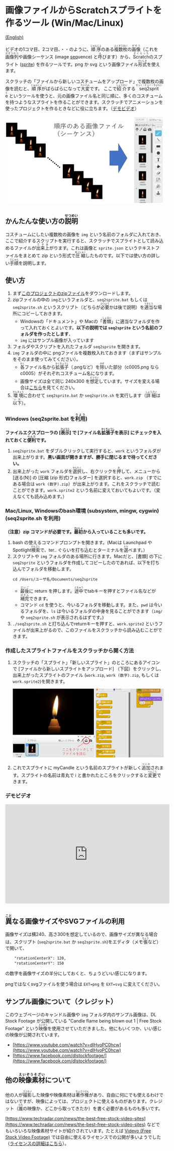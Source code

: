 # 画像ファイルからScratchスプライトを作るツール (Win/Mac/Linux)

[(English)](README-en.md)

ビデオの1コマ目、2コマ目、・・のように、<ruby>順序<rp>（</rp><rt>じゅんじょ</rt><rp>）</rp></ruby>のある<ruby>複数枚<rp>（</rp><rt>ふくすうまい</rt><rp>）</rp></ruby>の<ruby>画像<rp>（</rp><rt>がぞう</rt><rp>）</rp></ruby>（これを<ruby>画像列<rp>（</rp><rt>がぞうれつ</rt><rp>）</rp></ruby>や画像シーケンス (image <u>seq</u>uence) と<ruby>呼<rp>（</rp><rt>よ</rt><rp>）</rp></ruby>びます）から、<ruby>Scratch<rp>（</rp><rt>すくらっち</rt><rp>）</rp></ruby>のスプライト (<u>sprite</u>) を作るツールです。png か svg という画像ファイル<ruby>形式<rp>（</rp><rt>けいしき</rt><rp>）</rp></ruby>を使えます。

スクラッチの「ファイルから新しいコスチュームをアップロード」で複数枚の画像を読むと、<ruby>順序<rp>（</rp><rt>じゅんじょ</rt><rp>）</rp></ruby>がばらばらになって<ruby>大変<rp>（</rp><rt>たいへん</rt><rp>）</rp></ruby>です。
ここで<ruby>紹介<rp>（</rp><rt>しょうかい</rt><rp>）</rp></ruby>する <ruby>seq2sprite<rp>（</rp><rt>せっく・とぅー・すぷらいと</rt><rp>）</rp></ruby> というツールを使うと、元の画像ファイル名と同じ順に、多くのコスチュームを持つようなスプライトを作ることができます。スクラッチでアニメーションを使ったプロジェクトを作るときなどに役に立ちます。（[デモビデオ](#demovideo)）

![flow](readme_figs/flow-ja.png)


## かんたんな使い方の<ruby>説明<rp>（</rp><rt>せつめい</rt><rp>）</rp></ruby>

コスチュームにしたい複数枚の画像を `img` という名前のフォルダに入れておき、ここで紹介するスクリプトを実行すると、スクラッチでスプライトとして読み込めるファイルが<ruby>出来上<rp>（</rp><rt>できあ</rt><rp>）</rp></ruby>がります。これは画像と `sprite.json` というテキストファイルをまとめて zip という形式で<ruby>圧縮<rp>（</rp><rt>あっしゅく</rt><rp>）</rp></ruby>したものです。以下では使い方の詳しい<ruby>手順<rp>（</rp><rt>てじゅん</rt><rp>）</rp></ruby>を説明します。

## 使い方

1. まず[このプロジェクトのzipファイル](https://github.com/memakura/seq2sprite/archive/master.zip)をダウンロードします。
1. zipファイルの中の `img`というフォルダと、`seq2sprite.bat` もしくは `seq2sprite.sh` というスクリプト（どちらが<ruby>必要<rp>（</rp><rt>ひつよう</rt><rp>）</rp></ruby>かは後で説明）を<ruby>適当<rp>（</rp><rt>てきとう</rt><rp>）</rp></ruby>な場所にコピーしておきます。
    - Windowsの「ドキュメント」や Macの「<ruby>書類<rp>（</rp><rt>しょるい</rt><rp>）</rp></ruby>」に適当なフォルダを作って入れておくとよいです。**以下の説明では `seq2sprite` という名前のフォルダを作ったとします．**
    - `img` にはサンプル画像が入っています
1. フォルダやスクリプトを入れたフォルダ `seq2sprite` を開きます。
1. `img` フォルダの中に pngファイルを複数枚入れておきます（まずはサンプルをそのまま使ってみてください）。
    - <ruby>各<rp>（</rp><rt>かく</rt><rp>）</rp></ruby>ファイル名から<ruby>拡張子<rp>（</rp><rt>かくちょうし</rt><rp>）</rp></ruby>（.pngなど）を<ruby>除<rp>（</rp><rt>のぞ</rt><rp>）</rp></ruby>いた部分（c0005.png なら c0005）がそれぞれコスチューム名になります。
    - 画像サイズは全て同じ 240x300 を<ruby>想定<rp>（</rp><rt>そうてい</rt><rp>）</rp></ruby>しています。サイズを変える場合は[こちら](#imgsize)を見てください。
1. <ruby>環境<rp>（</rp><rt>かんきょう</rt><rp>）</rp></ruby>に合わせて `seq2sprite.bat` か `seq2sprite.sh` を実行します（<ruby>詳細<rp>（</rp><rt>しょうさい</rt><rp>）</rp></ruby>は<ruby>以下<rp>（</rp><rt>いか</rt><rp>）</rp></ruby>）。

### Windows (seq2sprite.bat を<ruby>利用<rp>（</rp><rt>りよう</rt><rp>）</rp></ruby>)

**ファイルエクスプローラの [<ruby>表示<rp>（</rp><rt>ひょうじ</rt><rp>）</rp></ruby>] で [ファイル名<ruby>拡張子<rp>（</rp><rt>かくちょうし</rt><rp>）</rp></ruby>を表示] にチェックを入れておくと<ruby>便利<rp>（</rp><rt>べんり</rt><rp>）</rp></ruby>です。**

1. `seq2sprite.bat` をダブルクリックして実行すると、`work` というフォルダが出来上がります。**黒い画面が開きますが、勝手に閉じるまで待ってください。**
1. 出来上がった `work` フォルダを<ruby>選択<rp>（</rp><rt>せんたく</rt><rp>）</rp></ruby>し、右クリックを<ruby>押<rp>（</rp><rt>お</rt><rp>）</rp></ruby>して、メニューから [送る(N)] の [圧縮 (zip 形式)フォルダー] を選択すると、`work.zip` （すでにある場合は `work (数字).zip`）が出来上がります。これをスクラッチで読むことができます。`work.sprite2` という名前に変えておいてもよいです。（変えなくても読み込めます。）

### Mac/Linux, Windowsのbash環境 (subsystem, mingw, cygwin) (seq2sprite.sh を利用)

**（注意）zip コマンドが必要です。<ruby>最初<rp>（</rp><rt>さいしょ</rt><rp>）</rp></ruby>から入っていることも多いです。**

1. bash の使えるコマンドプロンプトを開きます。(Macは Launchpad や Spotlight<ruby>検索<rp>（</rp><rt>けんさく</rt><rp>）</rp></ruby>で、ter.. ぐらいを打ち<ruby>込<rp>（</rp><rt>こ</rt><rp>）</rp></ruby>むとターミナルを<ruby>選<rp>（</rp><rt>えら</rt><rp>）</rp></ruby>べます。）
1. スクリプトや `img` フォルダのある場所に行きます。Macだと、[書類] の下に `seq2sprite` というフォルダを作成してコピーしたのであれば、以下を打ち込んでフォルダを移動します。
   ```
   cd /Users/ユーザ名/Documents/seq2sprite
   ```
    - <ruby>最後<rp>（</rp><rt>さいご</rt><rp>）</rp></ruby>に return を押します。<ruby>途中<rp>（</rp><rt>とちゅう</rt><rp>）</rp></ruby>でtabキーを押すとファイル名などが<ruby>補完<rp>（</rp><rt>ほかん</rt><rp>）</rp></ruby>できます。
    - コマンド `cd` を使うと、今いるフォルダを移動します。また、`pwd` は今いるフォルダを、`ls` は今いるフォルダの中身を見ることができます（`img/` や `seq2sprite.sh` が表示されるはずです。)
1. `./seq2sprite.sh` と打ち込んでreturnキーを押すと、`work.sprite2` というファイルが出来上がるので、このファイルをスクラッチから読み込むことができます。

### 作成したスプライトファイルをスクラッチから開く方法

1. スクラッチの「スプライト」「新しいスプライト」のところにあるアイコンで [ファイルから新しいスプライトをアップロード] （下図）をクリックし、出来上がったスプライトのファイル (`work.zip`, `work (数字).zip`, もしくは　`work.sprite2`)を開きます。

   ![screenshot](readme_figs/screen-ja.png)

1. これでスプライトに myCandle という名前のスプライトが新しく<ruby>追加<rp>（</rp><rt>ついか</rt><rp>）</rp></ruby>されます。スプライトの名前は青丸で i と書かれたところをクリックすると<ruby>変更<rp>（</rp><rt>へんこう</rt><rp>）</rp></ruby>できます。



<a name="demovideo">

### デモビデオ

<iframe width="522" height="315" src="https://www.youtube.com/embed/7QLjaB54ZRM?rel=0" frameborder="0" allow="autoplay; encrypted-media" allowfullscreen></iframe>



<a name="imgsize">

## <ruby>異<rp>（</rp><rt>こと</rt><rp>）</rp></ruby>なる画像サイズやSVGファイルの利用

画像サイズは横240、高さ300を想定しているので、画像サイズが異なる場合は、スクリプト (`seq2sprite.bat` か `seq2sprite.sh`)をエディタ（メモ<ruby>張<rp>（</rp><rt>ちょう</rt><rp>）</rp></ruby>など）で開いて、

```
    "rotationCenterX": 120,
    "rotationCenterY": 150
```

の数字を画像サイズの半分にしておくと、ちょうどいい感じになります。

pngではなくsvgファイルを使う場合は `EXT=png` を `EXT=svg` に変えてください。


## サンプル画像について（クレジット）

このウェブページのキャンドル画像や `img` フォルダ内のサンプル画像は、DL Stock Footage が公開している
"Candle flame being blown out 1 | Free Stock Footage" という<ruby>映像<rp>（</rp><rt>えいぞう</rt><rp>）</rp></ruby>を使用させていただきました。他にもいくつか、いい感じの映像が公開されています。

- [https://www.youtube.com/watch?v=dlHyoPC0hcw](https://www.youtube.com/watch?v=dlHyoPC0hcw)
- [https://www.facebook.com/dlstockfootage/](https://www.facebook.com/dlstockfootage/)

## 他の<ruby>映像素材<rp>（</rp><rt>えいぞうそざい</rt><rp>）</rp></ruby>について

他の人が<ruby>撮影<rp>（</rp><rt>さつえい</rt><rp>）</rp></ruby>した映像や映像素材は<ruby>著作権<rp>（</rp><rt>ちょさくけん</rt><rp>）</rp></ruby>があり、自由に何にでも使えるわけではないですが、映像によっては、プロジェクトに使えるものがあります。クレジット（<ruby>誰<rp>（</rp><rt>だれ</rt><rp>）</rp></ruby>の映像か、どこから取ってきたか）を書く必要があるものも多いです。

[https://www.techradar.com/news/the-best-free-stock-video-sites](https://www.techradar.com/news/the-best-free-stock-video-sites) などでもいろいろな映像素材サイトが紹介されています。たとえば [Videvo (Free Stock Video Footage)](https://www.videvo.net/) では自由に使えるライセンスでの公開が多いようでした（[ライセンスの詳細はこちら](https://www.videvo.net/faqs/)）。
